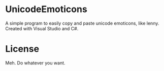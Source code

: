 # UnicodeEmoticons
A simple program to easily copy and paste unicode emoticons, like lenny. Created with Visual Studio and C#. 

# License
Meh. Do whatever you want.
